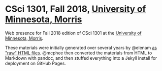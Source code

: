 # CSci 1301, Fall 2018, [University of Minnesota, Morris](https://www.morris.umn.edu)

Web presence for Fall 2018 edition of CSci 1301 at the [University of Minnesota, Morris](https://www.morris.umn.edu).

These materials were initially generated over several years by @elenam
[as "raw" HTML files](http://cda.morris.umn.edu/~elenam/1301fall2018/index.html).
@mcphee then converted the materials from HTML to Markdown with pandoc, and then
stuffed everything into a Jekyll install for deployment on GitHub Pages.
